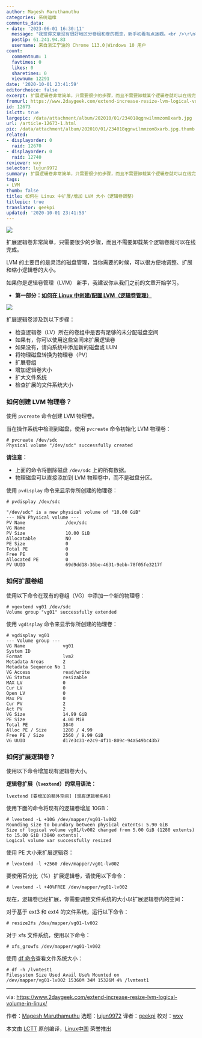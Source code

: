 ```yaml
---
author: Magesh Maruthamuthu
categories: 系统运维
comments_data:
- date: '2023-06-01 16:30:11'
  message: "我觉得文章没有很好地区分卷组和卷的概念，新手初看有点迷糊。<br />\r\n我现在觉得vg代表卷组，lv代表卷"
  postip: 61.241.94.83
  username: 来自浙江宁波的 Chrome 113.0|Windows 10 用户
count:
  commentnum: 1
  favtimes: 0
  likes: 0
  sharetimes: 0
  viewnum: 12291
date: '2020-10-01 23:41:59'
editorchoice: false
excerpt: 扩展逻辑卷非常简单，只需要很少的步骤，而且不需要卸载某个逻辑卷就可以在线完成。
fromurl: https://www.2daygeek.com/extend-increase-resize-lvm-logical-volume-in-linux/
id: 12673
islctt: true
largepic: /data/attachment/album/202010/01/234018qgnwilmmzom8xarb.jpg
url: /article-12673-1.html
pic: /data/attachment/album/202010/01/234018qgnwilmmzom8xarb.jpg.thumb.jpg
related:
- displayorder: 0
  raid: 12670
- displayorder: 0
  raid: 12740
reviewer: wxy
selector: lujun9972
summary: 扩展逻辑卷非常简单，只需要很少的步骤，而且不需要卸载某个逻辑卷就可以在线完成。
tags:
- LVM
thumb: false
title: 如何在 Linux 中扩展/增加 LVM 大小（逻辑卷调整）
titlepic: true
translator: geekpi
updated: '2020-10-01 23:41:59'
---
```


![](/data/attachment/album/202010/01/234018qgnwilmmzom8xarb.jpg)


扩展逻辑卷非常简单，只需要很少的步骤，而且不需要卸载某个逻辑卷就可以在线完成。


LVM 的主要目的是灵活的磁盘管理，当你需要的时候，可以很方便地调整、扩展和缩小逻辑卷的大小。


如果你是逻辑卷管理（LVM） 新手，我建议你从我们之前的文章开始学习。


* **第一部分：[如何在 Linux 中创建/配置 LVM（逻辑卷管理）](/article-12670-1.html)**


![](/data/attachment/album/202010/01/233946ybwbnw4zanjbn00e.jpeg)


扩展逻辑卷涉及到以下步骤：


* 检查逻辑卷（LV）所在的卷组中是否有足够的未分配磁盘空间
* 如果有，你可以使用这些空间来扩展逻辑卷
* 如果没有，请向系统中添加新的磁盘或 LUN
* 将物理磁盘转换为物理卷（PV）
* 扩展卷组
* 增加逻辑卷大小
* 扩大文件系统
* 检查扩展的文件系统大小


### 如何创建 LVM 物理卷？


使用 `pvcreate` 命令创建 LVM 物理卷。


当在操作系统中检测到磁盘，使用 `pvcreate` 命令初始化 LVM 物理卷：



```
# pvcreate /dev/sdc
Physical volume "/dev/sdc" successfully created

```

**请注意：**


* 上面的命令将删除磁盘 `/dev/sdc` 上的所有数据。
* 物理磁盘可以直接添加到 LVM 物理卷中，而不是磁盘分区。


使用 `pvdisplay` 命令来显示你所创建的物理卷：



```
# pvdisplay /dev/sdc

"/dev/sdc" is a new physical volume of "10.00 GiB"
--- NEW Physical volume ---
PV Name               /dev/sdc
VG Name
PV Size               10.00 GiB
Allocatable           NO
PE Size               0
Total PE              0
Free PE               0
Allocated PE          0
PV UUID               69d9dd18-36be-4631-9ebb-78f05fe3217f

```

### 如何扩展卷组


使用以下命令在现有的卷组（VG）中添加一个新的物理卷：



```
# vgextend vg01 /dev/sdc
Volume group "vg01" successfully extended

```

使用 `vgdisplay` 命令来显示你所创建的物理卷：



```
# vgdisplay vg01
--- Volume group ---
VG Name              vg01
System ID
Format               lvm2
Metadata Areas       2
Metadata Sequence No 1
VG Access            read/write
VG Status            resizable
MAX LV               0
Cur LV               0
Open LV              0
Max PV               0
Cur PV               2
Act PV               2
VG Size              14.99 GiB
PE Size              4.00 MiB
Total PE             3840
Alloc PE / Size      1280 / 4.99
Free PE / Size       2560 / 9.99 GiB
VG UUID              d17e3c31-e2c9-4f11-809c-94a549bc43b7

```

### 如何扩展逻辑卷？


使用以下命令增加现有逻辑卷大小。


**逻辑卷扩展（`lvextend`）的常用语法：**



```
lvextend [要增加的额外空间] [现有逻辑卷名称]

```

使用下面的命令将现有的逻辑卷增加 10GB：



```
# lvextend -L +10G /dev/mapper/vg01-lv002
Rounding size to boundary between physical extents: 5.90 GiB
Size of logical volume vg01/lv002 changed from 5.00 GiB (1280 extents) to 15.00 GiB (3840 extents).
Logical volume var successfully resized

```

使用 PE 大小来扩展逻辑卷：



```
# lvextend -l +2560 /dev/mapper/vg01-lv002

```

要使用百分比（%）扩展逻辑卷，请使用以下命令：



```
# lvextend -l +40%FREE /dev/mapper/vg01-lv002

```

现在，逻辑卷已经扩展，你需要调整文件系统的大小以扩展逻辑卷内的空间：


对于基于 ext3 和 ext4 的文件系统，运行以下命令：



```
# resize2fs /dev/mapper/vg01-lv002

```

对于 xfs 文件系统，使用以下命令：



```
# xfs_growfs /dev/mapper/vg01-lv002

```

使用 [df 命令](https://www.2daygeek.com/linux-check-disk-space-usage-df-command/)查看文件系统大小：



```
# df -h /lvmtest1
Filesystem Size Used Avail Use% Mounted on
/dev/mapper/vg01-lv002 15360M 34M 15326M 4% /lvmtest1

```



---


via: <https://www.2daygeek.com/extend-increase-resize-lvm-logical-volume-in-linux/>


作者：[Magesh Maruthamuthu](https://www.2daygeek.com/author/magesh/) 选题：[lujun9972](https://github.com/lujun9972) 译者：[geekpi](https://github.com/geekpi) 校对：[wxy](https://github.com/wxy)


本文由 [LCTT](https://github.com/LCTT/TranslateProject) 原创编译，[Linux中国](https://linux.cn/) 荣誉推出